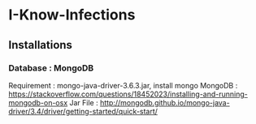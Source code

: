 # I-Know-Infections

## Installations
### Database : MongoDB
Requirement : mongo-java-driver-3.6.3.jar, install mongo
MongoDB : https://stackoverflow.com/questions/18452023/installing-and-running-mongodb-on-osx
Jar File : http://mongodb.github.io/mongo-java-driver/3.4/driver/getting-started/quick-start/  


 


